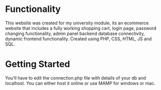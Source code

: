 # Functionality
This website was created for my university module, its an ecommerce website that includes a fully working shopping cart, login page, password changing functionality, admin panel backend database connectivity, dynamic frontend functionality. Created using PHP, CSS, HTML, JS and SQL.

# Getting Started
You'll have to edit the connection.php file with details of your db and localhost. You can either host it online or use MAMP for windows or mac. 

